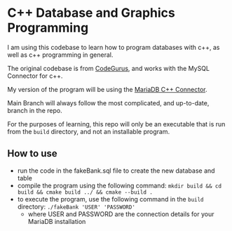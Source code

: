 # C++ Database and Graphics Programming

I am using this codebase to learn how to program databases with c++, as well as c++ programming in general.  

The original codebase is from [CodeGurus](https://www.codeguru.com/database/database-programming-with-c-c/), and works with the MySQL Connector for c++.  

My version of the program will be using the [MariaDB C++ Connector](https://mariadb.com/downloads/connectors/connectors-data-access/cpp-connector).

Main Branch will always follow the most complicated, and up-to-date, branch in the repo.

For the purposes of learning, this repo will only be an executable that is run from the `build` directory, and not an installable program.

## How to use
- run the code in the fakeBank.sql file to create the new database and table
- compile the program using the following command: `mkdir build && cd build && cmake build ../ && cmake --build .`
- to execute the program, use the following command in the `build` directory: `./fakeBank 'USER' 'PASSWORD'`
    - where USER and PASSWORD are the connection details for your MariaDB installation
